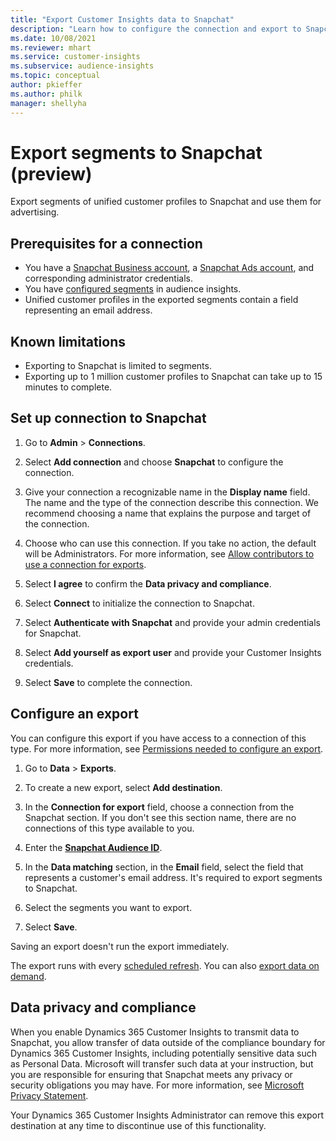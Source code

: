 ```yaml
---
title: "Export Customer Insights data to Snapchat"
description: "Learn how to configure the connection and export to Snapchat."
ms.date: 10/08/2021
ms.reviewer: mhart
ms.service: customer-insights
ms.subservice: audience-insights
ms.topic: conceptual
author: pkieffer
ms.author: philk
manager: shellyha
---
```


# Export segments to Snapchat (preview)

Export segments of unified customer profiles to Snapchat and use them for advertising. 

## Prerequisites for a connection

-	You have a [Snapchat Business account](https://business.snapchat.com/), a [Snapchat Ads account](https://ads.snapchat.com/), and corresponding administrator credentials.
-	You have [configured segments](segments.md) in audience insights.
-	Unified customer profiles in the exported segments contain a field representing an email address.

## Known limitations

- Exporting to Snapchat is limited to segments.
- Exporting up to 1 million customer profiles to Snapchat can take up to 15 minutes to complete. 

## Set up connection to Snapchat

1. Go to **Admin** > **Connections**.

1. Select **Add connection** and choose **Snapchat** to configure the connection.

1. Give your connection a recognizable name in the **Display name** field. The name and the type of the connection describe this connection. We recommend choosing a name that explains the purpose and target of the connection.

1. Choose who can use this connection. If you take no action, the default will be Administrators. For more information, see [Allow contributors to use a connection for exports](connections.md#allow-contributors-to-use-a-connection-for-exports).

1. Select **I agree** to confirm the **Data privacy and compliance**.

1. Select **Connect** to initialize the connection to Snapchat.

1. Select **Authenticate with Snapchat** and provide your admin credentials for Snapchat. 

1. Select **Add yourself as export user** and provide your Customer Insights credentials.

1. Select **Save** to complete the connection.

## Configure an export

You can configure this export if you have access to a connection of this type. For more information, see [Permissions needed to configure an export](export-destinations.md#set-up-a-new-export).

1. Go to **Data** > **Exports**.

1. To create a new export, select **Add destination**.

1. In the **Connection for export** field, choose a connection from the Snapchat section. If you don't see this section name, there are no connections of this type available to you.

1. Enter the [**Snapchat Audience ID**](https://businesshelp.snapchat.com/s/article/custom-audiences).

1. In the **Data matching** section, in the **Email** field, select the field that represents a customer's email address. It's required to export segments to Snapchat.

1. Select the segments you want to export. 

1. Select **Save**.

Saving an export doesn't run the export immediately.

The export runs with every [scheduled refresh](system.md#schedule-tab). 
You can also [export data on demand](export-destinations.md#run-exports-on-demand). 


## Data privacy and compliance

When you enable Dynamics 365 Customer Insights to transmit data to Snapchat, you allow transfer of data outside of the compliance boundary for Dynamics 365 Customer Insights, including potentially sensitive data such as Personal Data. Microsoft will transfer such data at your instruction, but you are responsible for ensuring that Snapchat meets any privacy or security obligations you may have. For more information, see [Microsoft Privacy Statement](https://go.microsoft.com/fwlink/?linkid=396732).

Your Dynamics 365 Customer Insights Administrator can remove this export destination at any time to discontinue use of this functionality.
